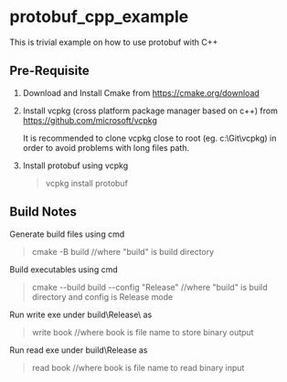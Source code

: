 # protobuf_cpp_example
This is trivial example on how to use protobuf with C++

## Pre-Requisite
1. Download and Install Cmake from https://cmake.org/download
2. Install vcpkg (cross platform package manager based on c++) from https://github.com/microsoft/vcpkg
   
    It is recommended to clone vcpkg close to root (eg. c:\Git\vcpkg) in order to avoid problems with long files path.
3. Install protobuf using vcpkg
    >vcpkg install protobuf

## Build Notes

Generate build files using cmd
>cmake -B build //where "build" is build directory

Build executables using cmd
>cmake --build build --config "Release" //where "build" is build directory and config is Release mode

Run write exe under build\Release\ as 
>write book //where book is file name to store binary output

Run read exe under build\Release as
>read book //where book is file name to read binary input